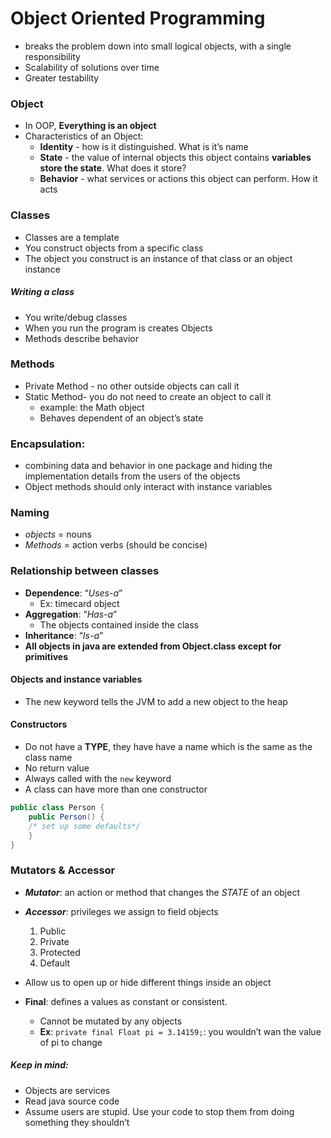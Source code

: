 # Object Oriented Programming

* breaks the problem down into small logical objects, with a single responsibility
* Scalability of solutions over time
* Greater testability

### Object
- In OOP, **Everything is an object**
- Characteristics of an Object:
	* **Identity** - how is it distinguished. What is it’s name
	* **State** - the value of internal objects this object contains **variables store the state**. What does it store?
	* **Behavior** - what services or actions this object can perform. How it acts

### Classes
* Classes are a template
* You construct objects from a specific class
* The object you construct is an instance of that class or an object instance

##### Writing a class
* You write/debug classes
* When you run the program is creates Objects
* Methods describe behavior

### Methods
* Private Method -  no other outside objects can call it
* Static Method- you do not need to create an object to call it
	* example: the Math object
	* Behaves dependent of an object’s state

### Encapsulation: 
* combining data and behavior in one package and hiding the implementation details from the users of the objects
* Object methods should only interact with instance variables

### Naming
* _objects_ = nouns
* _Methods_ = action verbs (should be concise)

### Relationship between classes
* **Dependence**: “*Uses-a*”
	* Ex: timecard object
* **Aggregation**: “*Has-a*”
	* The objects contained inside the class
* **Inheritance**: “*Is-a*” 
* **All objects in java are extended from Object.class except for primitives**


#### Objects and instance variables
* The new keyword tells the JVM to add a new object to the heap

#### Constructors
* Do not have a **TYPE**, they have have a name which is the same as the class name
* No return value
* Always called with the `new` keyword
* A class can have more than one constructor

```java
public class Person {
	public Person() {
	/* set up some defaults*/
	}
}
```

### Mutators & Accessor
* **_Mutator_**: an action or method that changes the *STATE* of an object
* **_Accessor_**: privileges we assign to field objects
	1. Public
	2. Private
	3. Protected
	4. Default
* Allow us to open up or hide different things inside an object



* **Final**: defines a values as constant or consistent.
	* Cannot be mutated by any objects
	* **Ex**: `private final Float pi = 3.14159;`: you wouldn’t wan the value of pi to change


##### Keep in mind:

* Objects are services
* Read java source code
* Assume users are stupid. Use your code to stop them from doing something they shouldn’t

